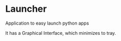 # Launcher
Application to easy launch python apps

It has a Graphical Interface, which minimizes to tray.



